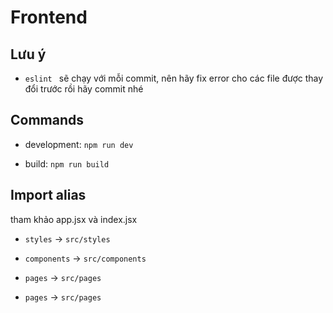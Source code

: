 # Frontend

## Lưu ý

- `eslint ` sẽ chạy với mỗi commit, nên hãy fix error cho các file được thay đổi trước rồi hãy commit nhé

## Commands

- development: `npm run dev`

- build: `npm run build`

## Import alias

tham khảo app.jsx và index.jsx

- `styles` -> `src/styles`

- `components` -> `src/components`

- `pages` -> `src/pages`

- `pages` -> `src/pages`
